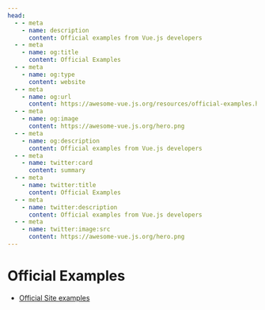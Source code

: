 ```yaml
---
head:
  - - meta
    - name: description
      content: Official examples from Vue.js developers
  - - meta
    - name: og:title
      content: Official Examples
  - - meta
    - name: og:type
      content: website
  - - meta
    - name: og:url
      content: https://awesome-vue.js.org/resources/official-examples.html
  - - meta
    - name: og:image
      content: https://awesome-vue.js.org/hero.png
  - - meta
    - name: og:description
      content: Official examples from Vue.js developers
  - - meta
    - name: twitter:card
      content: summary
  - - meta
    - name: twitter:title
      content: Official Examples
  - - meta
    - name: twitter:description
      content: Official examples from Vue.js developers
  - - meta
    - name: twitter:image:src
      content: https://awesome-vue.js.org/hero.png
---
```


# Official Examples

- [Official Site examples](https://vuejs.org/examples)
